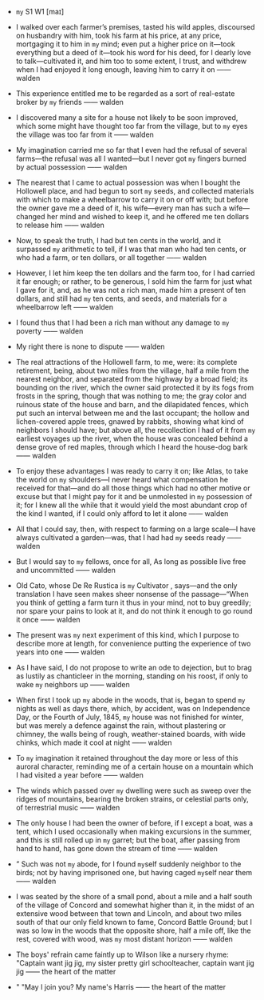 - `my` S1 W1 [maɪ]



-  I walked over each farmer’s premises, tasted his wild apples, discoursed on husbandry with him, took his farm at his price, at any price, mortgaging it to him in `my` mind; even put a higher price on it﻿—took everything but a deed of it﻿—took his word for his deed, for I dearly love to talk﻿—cultivated it, and him too to some extent, I trust, and withdrew when I had enjoyed it long enough, leaving him to carry it on —— walden

-  This experience entitled me to be regarded as a sort of real-estate broker by `my` friends —— walden

-  I discovered many a site for a house not likely to be soon improved, which some might have thought too far from the village, but to `my` eyes the village was too far from it —— walden

- My imagination carried me so far that I even had the refusal of several farms﻿—the refusal was all I wanted﻿—but I never got `my` fingers burned by actual possession —— walden

-  The nearest that I came to actual possession was when I bought the Hollowell place, and had begun to sort `my` seeds, and collected materials with which to make a wheelbarrow to carry it on or off with; but before the owner gave me a deed of it, his wife﻿—every man has such a wife﻿—changed her mind and wished to keep it, and he offered me ten dollars to release him —— walden

-  Now, to speak the truth, I had but ten cents in the world, and it surpassed `my` arithmetic to tell, if I was that man who had ten cents, or who had a farm, or ten dollars, or all together —— walden

-  However, I let him keep the ten dollars and the farm too, for I had carried it far enough; or rather, to be generous, I sold him the farm for just what I gave for it, and, as he was not a rich man, made him a present of ten dollars, and still had `my` ten cents, and seeds, and materials for a wheelbarrow left —— walden

-  I found thus that I had been a rich man without any damage to `my` poverty —— walden

- My right there is none to dispute —— walden

- The real attractions of the Hollowell farm, to me, were: its complete retirement, being, about two miles from the village, half a mile from the nearest neighbor, and separated from the highway by a broad field; its bounding on the river, which the owner said protected it by its fogs from frosts in the spring, though that was nothing to me; the gray color and ruinous state of the house and barn, and the dilapidated fences, which put such an interval between me and the last occupant; the hollow and lichen-covered apple trees, gnawed by rabbits, showing what kind of neighbors I should have; but above all, the recollection I had of it from `my` earliest voyages up the river, when the house was concealed behind a dense grove of red maples, through which I heard the house-dog bark —— walden

-  To enjoy these advantages I was ready to carry it on; like Atlas, to take the world on `my` shoulders﻿—I never heard what compensation he received for that﻿—and do all those things which had no other motive or excuse but that I might pay for it and be unmolested in `my` possession of it; for I knew all the while that it would yield the most abundant crop of the kind I wanted, if I could only afford to let it alone —— walden

- All that I could say, then, with respect to farming on a large scale﻿—I have always cultivated a garden﻿—was, that I had had `my` seeds ready —— walden

-  But I would say to `my` fellows, once for all, As long as possible live free and uncommitted —— walden

- Old Cato, whose De Re Rustica is `my` Cultivator , says﻿—and the only translation I have seen makes sheer nonsense of the passage﻿—“When you think of getting a farm turn it thus in your mind, not to buy greedily; nor spare your pains to look at it, and do not think it enough to go round it once —— walden

- The present was `my` next experiment of this kind, which I purpose to describe more at length, for convenience putting the experience of two years into one —— walden

-  As I have said, I do not propose to write an ode to dejection, but to brag as lustily as chanticleer in the morning, standing on his roost, if only to wake `my` neighbors up —— walden

- When first I took up `my` abode in the woods, that is, began to spend `my` nights as well as days there, which, by accident, was on Independence Day, or the Fourth of July, 1845, `my` house was not finished for winter, but was merely a defence against the rain, without plastering or chimney, the walls being of rough, weather-stained boards, with wide chinks, which made it cool at night —— walden

-  To `my` imagination it retained throughout the day more or less of this auroral character, reminding me of a certain house on a mountain which I had visited a year before —— walden

-  The winds which passed over `my` dwelling were such as sweep over the ridges of mountains, bearing the broken strains, or celestial parts only, of terrestrial music —— walden

- The only house I had been the owner of before, if I except a boat, was a tent, which I used occasionally when making excursions in the summer, and this is still rolled up in `my` garret; but the boat, after passing from hand to hand, has gone down the stream of time —— walden

- ” Such was not `my` abode, for I found `my`self suddenly neighbor to the birds; not by having imprisoned one, but having caged `my`self near them —— walden

- I was seated by the shore of a small pond, about a mile and a half south of the village of Concord and somewhat higher than it, in the midst of an extensive wood between that town and Lincoln, and about two miles south of that our only field known to fame, Concord Battle Ground; but I was so low in the woods that the opposite shore, half a mile off, like the rest, covered with wood, was `my` most distant horizon —— walden

-  The boys' refrain came faintly up to Wilson like a nursery rhyme: "Captain want jig jig, my sister pretty girl schoolteacher, captain want jig jig —— the heart of the matter

- " "May I join you? My name's Harris —— the heart of the matter